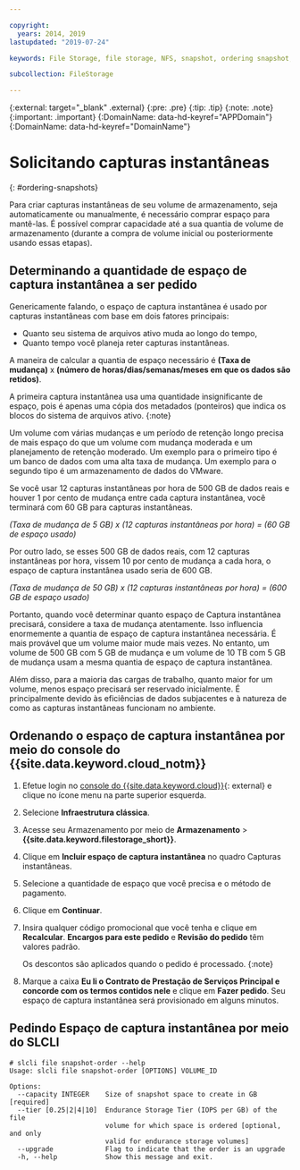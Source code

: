 ```yaml
---

copyright:
  years: 2014, 2019
lastupdated: "2019-07-24"

keywords: File Storage, file storage, NFS, snapshot, ordering snapshot, snapshot space

subcollection: FileStorage

---
```

{:external: target="_blank" .external}
{:pre: .pre}
{:tip: .tip}
{:note: .note}
{:important: .important}
{:DomainName: data-hd-keyref="APPDomain"}
{:DomainName: data-hd-keyref="DomainName"}


# Solicitando capturas instantâneas
{: #ordering-snapshots}

Para criar capturas instantâneas de seu volume de armazenamento, seja automaticamente ou manualmente, é necessário comprar espaço para mantê-las. É possível comprar capacidade até a sua quantia de volume de armazenamento (durante a compra de volume inicial ou posteriormente usando essas etapas).

## Determinando a quantidade de espaço de captura instantânea a ser pedido

Genericamente falando, o espaço de captura instantânea é usado por capturas instantâneas com base em dois fatores principais:
- Quanto seu sistema de arquivos ativo muda ao longo do tempo,
- Quanto tempo você planeja reter capturas instantâneas.  

A maneira de calcular a quantia de espaço necessário é **(Taxa de mudança)** x **(número de horas/dias/semanas/meses em que os dados são retidos)**.  

A primeira captura instantânea usa uma quantidade insignificante de espaço, pois é apenas uma cópia dos metadados (ponteiros) que indica os blocos do sistema de arquivos ativo.
{:note}

Um volume com várias mudanças e um período de retenção longo precisa de mais espaço do que um volume com mudança moderada e um planejamento de retenção moderado. Um exemplo para o primeiro tipo é um banco de dados com uma alta taxa de mudança. Um exemplo para o segundo tipo é um armazenamento de dados do VMware.

Se você usar 12 capturas instantâneas por hora de 500 GB de dados reais e houver 1 por cento de mudança entre cada captura instantânea, você terminará com 60 GB para capturas instantâneas.

*(Taxa de mudança de 5 GB) x (12 capturas instantâneas por hora) = (60 GB de espaço usado)*

Por outro lado, se esses 500 GB de dados reais, com 12 capturas instantâneas por hora, vissem 10 por cento de mudança a cada hora, o espaço de captura instantânea usado seria de 600 GB.

*(Taxa de mudança de 50 GB) x (12 capturas instantâneas por hora) = (600 GB de espaço usado)*

Portanto, quando você determinar quanto espaço de Captura instantânea precisará, considere a taxa de mudança atentamente. Isso influencia enormemente a quantia de espaço de captura instantânea necessária. É mais provável que um volume maior mude mais vezes. No entanto, um volume de 500 GB com 5 GB de mudança e um volume de 10 TB com 5 GB de mudança usam a mesma quantia de espaço de captura instantânea.

Além disso, para a maioria das cargas de trabalho, quanto maior for um volume, menos espaço precisará ser reservado inicialmente. É principalmente devido às eficiências de dados subjacentes e à natureza de como as capturas instantâneas funcionam no ambiente.

## Ordenando o espaço de captura instantânea por meio do console do  {{site.data.keyword.cloud_notm}}

1. Efetue login no [console do {{site.data.keyword.cloud}}](https://{DomainName}/){: external} e clique no ícone menu na parte superior esquerda.
2. Selecione **Infraestrutura clássica**.
3. Acesse seu Armazenamento por meio de **Armazenamento** > **{{site.data.keyword.filestorage_short}}**.
4. Clique em **Incluir espaço de captura instantânea** no quadro Capturas instantâneas.
5. Selecione a quantidade de espaço que você precisa e o método de pagamento.
6. Clique em **Continuar**.
7. Insira qualquer código promocional que você tenha e clique em **Recalcular**. **Encargos para este pedido** e **Revisão do pedido** têm valores padrão.

   Os descontos são aplicados quando o pedido é processado.
   {:note}
8. Marque a caixa **Eu li o Contrato de Prestação de Serviços Principal e concorde com os termos contidos nele** e clique em **Fazer pedido**. Seu espaço de captura instantânea será provisionado em alguns minutos.

## Pedindo Espaço de captura instantânea por meio do SLCLI

```
# slcli file snapshot-order --help
Usage: slcli file snapshot-order [OPTIONS] VOLUME_ID

Options:
  --capacity INTEGER    Size of snapshot space to create in GB  [required]
  --tier [0.25|2|4|10]  Endurance Storage Tier (IOPS per GB) of the file
                        volume for which space is ordered [optional, and only
                        valid for endurance storage volumes]
  --upgrade             Flag to indicate that the order is an upgrade
  -h, --help            Show this message and exit.
```
